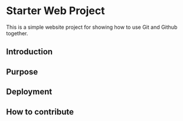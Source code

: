# Starter Web Project

This is a simple website project for showing how to use Git and Github together.

## Introduction

##  Purpose

## Deployment

## How to contribute